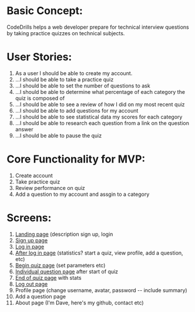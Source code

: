 Basic Concept:
=============
CodeDrills helps a web developer prepare for technical interview questions by taking practice quizzes on technical subjects.

User Stories:
=============
1. As a user I should be able to create my account.
2. ...I should be able to take a practice quiz
3. ...I should be able to set the number of questions to ask
4. ...I should be able to determine what percentage of each category the quiz is composed of
5. ...I should be able to see a review of how I did on my most recent quiz
6. ...I should be able to add questions for my account
7. ...I should be able to see statistical data my scores for each category
8. ...I should be able to research each question from a link on the question answer
9. ...I should be able to pause the quiz

Core Functionality for MVP:
===========================
1. Create account
2. Take practice quiz
3. Review performance on quiz
4. Add a question to my account and assgin to a category

Screens:
========
1. [Landing page](wireframes/LandingPage.png) (description sign up, login
2. [Sign up page](wireframes/SignUpPage.png)
3. [Log in page](wireframes/LoginPage.png)
4. [After log in page](wireframes/UserHomePage.png) (statistics? start a quiz, view profile, add a question, etc)
5. [Begin quiz page](wireframes/StartQuizPage.png) (set parameters etc)
6. [Individual question page](wireframes/IndividualQuestionPage.png) after start of quiz
7. [End of quiz page](wireframes/QuizEndPage.png) with stats
8. [Log out page](wireframes/logOutPage_or_modal.png)
9. Profile page (change username, avatar, password -- include summary)
10. Add a question page
11. About page (I'm Dave, here's my github, contact etc)

